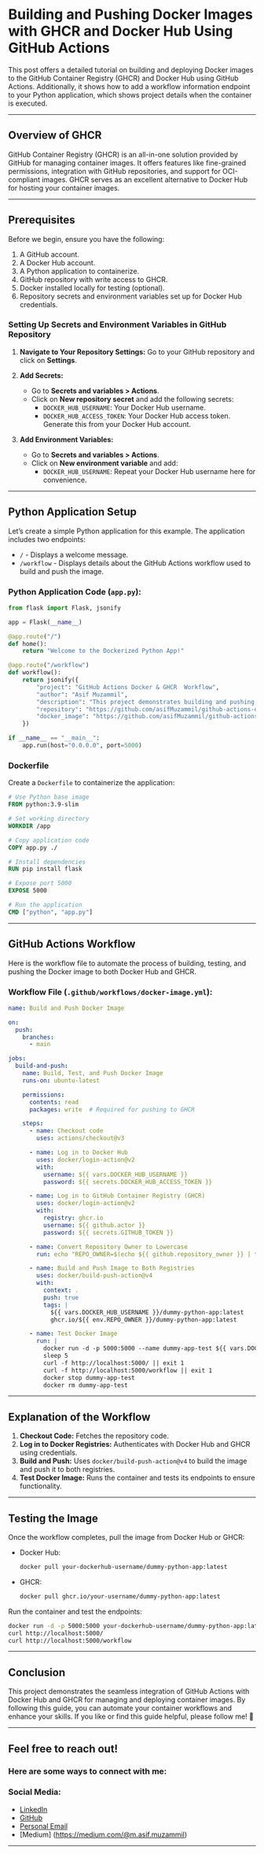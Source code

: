 # Building and Pushing Docker Images with GHCR and Docker Hub Using GitHub Actions

This post offers a detailed tutorial on building and deploying Docker images to the GitHub Container Registry (GHCR) and Docker Hub using GitHub Actions. Additionally, it shows how to add a workflow information endpoint to your Python application, which shows project details when the container is executed.

---

## Overview of GHCR

GitHub Container Registry (GHCR) is an all-in-one solution provided by GitHub for managing container images. It offers features like fine-grained permissions, integration with GitHub repositories, and support for OCI-compliant images. GHCR serves as an excellent alternative to Docker Hub for hosting your container images.

---

## Prerequisites

Before we begin, ensure you have the following:

1. A GitHub account.
2. A Docker Hub account.
3. A Python application to containerize.
4. GitHub repository with write access to GHCR.
5. Docker installed locally for testing (optional).
6. Repository secrets and environment variables set up for Docker Hub credentials.

### Setting Up Secrets and Environment Variables in GitHub Repository

1. **Navigate to Your Repository Settings:**
   Go to your GitHub repository and click on **Settings**.

2. **Add Secrets:**
   - Go to **Secrets and variables > Actions**.
   - Click on **New repository secret** and add the following secrets:
     - `DOCKER_HUB_USERNAME`: Your Docker Hub username.
     - `DOCKER_HUB_ACCESS_TOKEN`: Your Docker Hub access token. Generate this from your Docker Hub account.

3. **Add Environment Variables:**
   - Go to **Secrets and variables > Actions**.
   - Click on **New environment variable** and add:
     - `DOCKER_HUB_USERNAME`: Repeat your Docker Hub username here for convenience.

---

## Python Application Setup

Let’s create a simple Python application for this example. The application includes two endpoints:

- `/` - Displays a welcome message.
- `/workflow` - Displays details about the GitHub Actions workflow used to build and push the image.

### Python Application Code (`app.py`):
```python
from flask import Flask, jsonify

app = Flask(__name__)

@app.route("/")
def home():
    return "Welcome to the Dockerized Python App!"

@app.route("/workflow")
def workflow():
    return jsonify({
        "project": "GitHub Actions Docker & GHCR  Workflow",
        "author": "Asif Muzammil",
        "description": "This project demonstrates building and pushing Docker images using GitHub Actions.",
        "repository": "https://github.com/asifMuzammil/github-actions-docker-ghcr",
        "docker_image": "https://github.com/asifMuzammil/github-actions-docker-ghcr/pkgs/container/dummy-python-app"
    })

if __name__ == "__main__":
    app.run(host="0.0.0.0", port=5000)
```

### Dockerfile

Create a `Dockerfile` to containerize the application:
```dockerfile
# Use Python base image
FROM python:3.9-slim

# Set working directory
WORKDIR /app

# Copy application code
COPY app.py ./

# Install dependencies
RUN pip install flask

# Expose port 5000
EXPOSE 5000

# Run the application
CMD ["python", "app.py"]
```

---

## GitHub Actions Workflow

Here is the workflow file to automate the process of building, testing, and pushing the Docker image to both Docker Hub and GHCR.

### Workflow File (`.github/workflows/docker-image.yml`):
```yaml
name: Build and Push Docker Image

on:
  push:
    branches:
      - main

jobs:
  build-and-push:
    name: Build, Test, and Push Docker Image
    runs-on: ubuntu-latest

    permissions:
      contents: read
      packages: write  # Required for pushing to GHCR

    steps:
      - name: Checkout code
        uses: actions/checkout@v3

      - name: Log in to Docker Hub
        uses: docker/login-action@v2
        with:
          username: ${{ vars.DOCKER_HUB_USERNAME }}
          password: ${{ secrets.DOCKER_HUB_ACCESS_TOKEN }}

      - name: Log in to GitHub Container Registry (GHCR)
        uses: docker/login-action@v2
        with:
          registry: ghcr.io
          username: ${{ github.actor }}
          password: ${{ secrets.GITHUB_TOKEN }}

      - name: Convert Repository Owner to Lowercase
        run: echo "REPO_OWNER=$(echo ${{ github.repository_owner }} | tr '[:upper:]' '[:lower:]')" >> $GITHUB_ENV

      - name: Build and Push Image to Both Registries
        uses: docker/build-push-action@v4
        with:
          context: .
          push: true
          tags: |
            ${{ vars.DOCKER_HUB_USERNAME }}/dummy-python-app:latest
            ghcr.io/${{ env.REPO_OWNER }}/dummy-python-app:latest

      - name: Test Docker Image
        run: |
          docker run -d -p 5000:5000 --name dummy-app-test ${{ vars.DOCKER_HUB_USERNAME }}/dummy-python-app:latest
          sleep 5
          curl -f http://localhost:5000/ || exit 1
          curl -f http://localhost:5000/workflow || exit 1
          docker stop dummy-app-test
          docker rm dummy-app-test
```

---

## Explanation of the Workflow

1. **Checkout Code:** Fetches the repository code.
2. **Log in to Docker Registries:** Authenticates with Docker Hub and GHCR using credentials.
3. **Build and Push:** Uses `docker/build-push-action@v4` to build the image and push it to both registries.
4. **Test Docker Image:** Runs the container and tests its endpoints to ensure functionality.

---

## Testing the Image

Once the workflow completes, pull the image from Docker Hub or GHCR:

- Docker Hub:
  ```bash
  docker pull your-dockerhub-username/dummy-python-app:latest
  ```

- GHCR:
  ```bash
  docker pull ghcr.io/your-username/dummy-python-app:latest
  ```

Run the container and test the endpoints:
```bash
docker run -d -p 5000:5000 your-dockerhub-username/dummy-python-app:latest
curl http://localhost:5000/
curl http://localhost:5000/workflow
```

---

## Conclusion

This project demonstrates the seamless integration of GitHub Actions with Docker Hub and GHCR for managing and deploying container images. By following this guide, you can automate your container workflows and enhance your skills.
If you like or find this guide helpful, please follow me! 🚀

---
## Feel free to reach out!

### Here are some ways to connect with me:

###  Social Media:

- [LinkedIn](www.linkedin.com/in/asif-muzammil-hussain-b6742441)
- [GitHub](https://github.com/asifMuzammil/github-actions-docker-ghcr)
- [Personal Email](m.asif.muzammil@gmail.com)
- [Medium]  (https://medium.com/@m.asif.muzammil)
---
